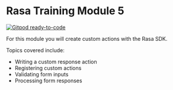 # Rasa Training Module 5

[![Gitpod ready-to-code](https://img.shields.io/badge/Gitpod-ready--to--code-blue?logo=gitpod)](https://github.com/RasaHQ/financial-demo/tree/training-module-5)

For this module you will create custom actions with the Rasa SDK.

Topics covered include:

- Writing a custom response action
- Registering custom actions
- Validating form inputs
- Processing form responses